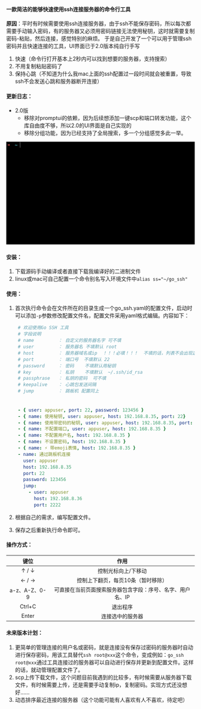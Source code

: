 #### 一款简洁的能够快速使用ssh连接服务器的命令行工具

**原因**：平时有时候需要使用ssh连接服务器，由于ssh不能保存密码，所以每次都需要手动输入密码，有的服务器又必须用密码链接无法使用秘钥，这时就需要复制密码-粘贴，然后连接，感觉特别的麻烦。
于是自己开发了一个可以用于管理ssh密码并且快速连接的工具，UI界面已于2.0版本纯自行手写

1. 快速（命令行打开基本上2秒内可以找到想要的服务器，支持搜索）
2. 不用复制粘贴密码了
3. 保持心跳（不知道为什么我mac上面的ssh配置过一段时间就会被重置，导致ssh不会发送心跳和服务器断开连接）

#### 更新日志：

- 2.0版
  - 移除对promptui的依赖，因为后续想添加一键scp和端口转发功能，这个库自由度不够，所以2.0的UI界面是自己实现的
  - 移除分组功能，因为已经支持了全局搜索，多一个分组感觉多此一举。

![demo](./screenshot/demo.gif)

#### 安装：

1. 下载源码手动编译或者直接下载我编译好的二进制文件
2. linux或mac可自己配置一个命令别名写入环境文件中`alias ss="~/go_ssh"`

#### 使用：

1. 首次执行命令会在文件所在的目录生成一个go_ssh.yaml的配置文件，启动时可以添加`-p`参数修改配置文件名，配置文件采用yaml格式编辑。内容如下：

   ```yaml
    # 欢迎使用Go SSH 工具
    # 字段说明
    # name         ： 自定义的服务器名字 可不填
    # user         ： 服务器名 不填默认 root
    # host         ： 服务器域名或ip  ！！！必填！！！  不填的话，列表不会出现这条配置
    # port         ： 端口号  不填默认 22
    # password     ： 密码    不填默认用秘钥
    # key          ： 私钥    不填默认  ~/.ssh/id_rsa
    # passphrase   ： 私钥的密码  可不填
    # keepalive    ： 心跳包发送间隔
    # jump         ： 跳板机 配置同上


    - { user: appuser, port: 22, password: 123456 }
    - { name: 使用秘钥, user: appuser, host: 192.168.8.35, port: 22}
    - { name: 使用带密码的秘钥, user: appuser, host: 192.168.8.35, port: 22, passphrase: abcdefghijklmn}
    - { name: 不配置端口, user: appuser, host: 192.168.8.35 }
    - { name: 不配置用户名, host: 192.168.8.35 }
    - { name: 不设置密码, host: 192.168.8.35 }
    - { name: ⚡️ 带emoji表情, host: 192.168.8.35 }
    - name: 通过跳板机连接
      user: appuser
      host: 192.168.8.35
      port: 22
      password: 123456
      jump:
        - user: appuser
          host: 192.168.8.36
          port: 2222
   ```

2. 根据自己的需求，编写配置文件。

3. 保存之后重新执行命令即可。

#### 操作方式：

|     键位      |                            作用                            |
| :-----------: | :--------------------------------------------------------: |
|     ↑ / ↓     |                    控制光标向上/下移动                     |
|     ← / →     |                   控制上下翻页，每页10条（暂时移除）              |
| a-z、A-Z、0-9 | 可直接在当前页面搜索服务器包含字段：序号、名字、用户名、IP |
|    Ctrl+C     |                          退出程序                          |
|     Enter     |                      连接选中的服务器                      |

#### 未来版本计划：

1. 更简单的管理连接的用户名或密码，就是连接没有保存过密码的服务器时自动进行保存密码，用该工具替代`ssh root@xxx`这个命令，变成例如：`go_ssh root@xxx`通过工具连接过的服务器可以自动进行保存并更新到配置文件。这样的话，就动管理配置文件了。
2. scp上传下载文件，这个问题目前我遇到的比较多，有时候需要从服务器下载文件，有时候需要上传，还是需要手动复制ip，复制密码。实现方式还没想好……
3. 动态排序最近连接的服务器（这个功能可能有人喜欢有人不喜欢，待定吧）
